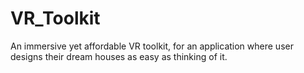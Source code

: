 # VR_Toolkit
An immersive yet affordable VR toolkit, for an application where user designs their dream houses as easy as thinking of it.
